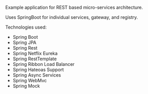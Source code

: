 Example application for REST based micro-services architecture. 

Uses SpringBoot for individual services, gateway, and registry.

Technologies used:

* Spring Boot
* Spring JPA
* Spring Rest
* Spring Netflix Eureka
* Spring RestTemplate
* Spring Ribbon Load Balancer
* Spring Hateoas Support
* Spring Async Services
* Spring WebMvc 
* Spring Mock 
